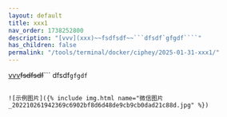 ```yaml
---
layout: default
title: xxx1
nav_order: 1738252800
description: "[vvv](xxx)~~fsdfsdf~~```dfsdf`gfgdf````"
has_children: false
permalink: "/tools/terminal/docker/ciphey/2025-01-31-xxx1/"
---
```


[vvv](xxx)~~fsdfsdf~~```
dfsdf`gfgdf`
```

![示例图片]({% include img.html name="微信图片_202210261942369c6902bf8d6d48de9cb9cb0dad21c88d.jpg" %})

